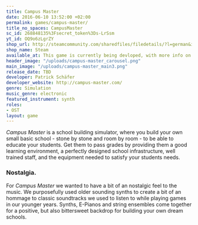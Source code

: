 ```yaml
---
title: Campus Master
date: 2016-06-10 13:52:00 +02:00
permalink: games/campus-master/
title_no_spaces: CampusMaster
sc_id: 268848135%3Fsecret_token%3Ds-LrSsm
yt_id: OQ9o6zLgrZY
shop_url: http://steamcommunity.com/sharedfiles/filedetails/?l=german&id=454928702
shop_name: Steam
available_at: This game is currently being devloped, with more info on
header_image: "/uploads/campus-master_carousel.png"
main_image: "/uploads/campus-master_main3.png"
release_date: TBD
developer: Patrick Schäfer
developer_website: http://campus-master.com/
genre: Simulation
music_genre: electronic
featured_instrument: synth
roles:
- OST
layout: game
---
```


*Campus Master* is a school building simulator, where you build your own small basic school - stone by stone and room by room - to be able to educate your students. Get them to pass grades by providing them a good learning environment, a perfectly designed school infrastructure, well trained staff, and the equipment needed to satisfy your students needs.


### Nostalgia.
For *Campus Master* we wanted to have a bit of an nostalgic feel to the music. We purposefully used older sounding synths to create a bit of an hommage to classic soundtracks we used to listen to while playing games in our younger years. Synths, E-Pianos and string ensembles come together for a positive, but also bittersweet backdrop for building your own dream schools.
